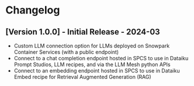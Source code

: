 # Changelog

## [Version 1.0.0] - Initial Release - 2024-03

* Custom LLM connection option for LLMs deployed on Snowpark Container Services (with a public endpoint)
* Connect to a chat completion endpoint hosted in SPCS to use in Dataiku Prompt Studios, LLM recipes, and via the LLM Mesh python APIs
* Connect to an embedding endpoint hosted in SPCS to use in Dataiku Embed recipe for Retrieval Augmented Generation (RAG)
